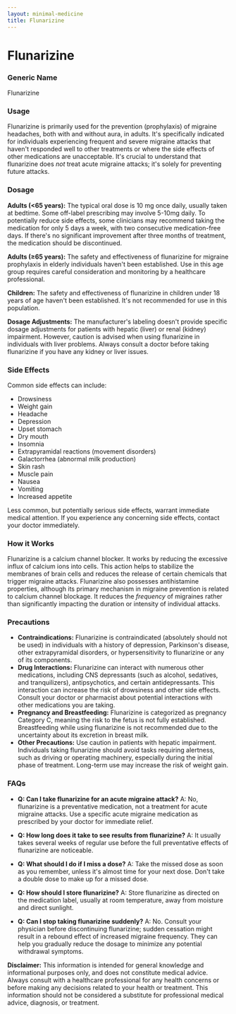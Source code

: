 ```yaml
---
layout: minimal-medicine
title: Flunarizine
---
```


# Flunarizine
### Generic Name
Flunarizine

### Usage
Flunarizine is primarily used for the prevention (prophylaxis) of migraine headaches, both with and without aura, in adults.  It's specifically indicated for individuals experiencing frequent and severe migraine attacks that haven't responded well to other treatments or where the side effects of other medications are unacceptable.  It's crucial to understand that flunarizine does *not* treat acute migraine attacks; it's solely for preventing future attacks.

### Dosage
**Adults (<65 years):** The typical oral dose is 10 mg once daily, usually taken at bedtime.  Some off-label prescribing may involve 5-10mg daily. To potentially reduce side effects, some clinicians may recommend taking the medication for only 5 days a week, with two consecutive medication-free days.  If there's no significant improvement after three months of treatment, the medication should be discontinued.

**Adults (≥65 years):** The safety and effectiveness of flunarizine for migraine prophylaxis in elderly individuals haven't been established.  Use in this age group requires careful consideration and monitoring by a healthcare professional.

**Children:** The safety and effectiveness of flunarizine in children under 18 years of age haven't been established. It's not recommended for use in this population.

**Dosage Adjustments:**  The manufacturer's labeling doesn't provide specific dosage adjustments for patients with hepatic (liver) or renal (kidney) impairment. However, caution is advised when using flunarizine in individuals with liver problems.  Always consult a doctor before taking flunarizine if you have any kidney or liver issues.

### Side Effects
Common side effects can include:

* Drowsiness
* Weight gain
* Headache
* Depression
* Upset stomach
* Dry mouth
* Insomnia
* Extrapyramidal reactions (movement disorders)
* Galactorrhea (abnormal milk production)
* Skin rash
* Muscle pain
* Nausea
* Vomiting
* Increased appetite


Less common, but potentially serious side effects, warrant immediate medical attention.  If you experience any concerning side effects, contact your doctor immediately.

### How it Works
Flunarizine is a calcium channel blocker. It works by reducing the excessive influx of calcium ions into cells. This action helps to stabilize the membranes of brain cells and reduces the release of certain chemicals that trigger migraine attacks.  Flunarizine also possesses antihistamine properties, although its primary mechanism in migraine prevention is related to calcium channel blockage.  It reduces the *frequency* of migraines rather than significantly impacting the duration or intensity of individual attacks.


### Precautions
* **Contraindications:** Flunarizine is contraindicated (absolutely should not be used) in individuals with a history of depression, Parkinson's disease, other extrapyramidal disorders, or hypersensitivity to flunarizine or any of its components.
* **Drug Interactions:** Flunarizine can interact with numerous other medications, including CNS depressants (such as alcohol, sedatives, and tranquilizers),  antipsychotics, and certain antidepressants. This interaction can increase the risk of drowsiness and other side effects.  Consult your doctor or pharmacist about potential interactions with other medications you are taking.
* **Pregnancy and Breastfeeding:** Flunarizine is categorized as pregnancy Category C, meaning the risk to the fetus is not fully established. Breastfeeding while using flunarizine is not recommended due to the uncertainty about its excretion in breast milk.
* **Other Precautions:**  Use caution in patients with hepatic impairment.  Individuals taking flunarizine should avoid tasks requiring alertness, such as driving or operating machinery, especially during the initial phase of treatment.  Long-term use may increase the risk of weight gain.


### FAQs

* **Q: Can I take flunarizine for an acute migraine attack?** A: No, flunarizine is a preventative medication, not a treatment for acute migraine attacks.  Use a specific acute migraine medication as prescribed by your doctor for immediate relief.

* **Q: How long does it take to see results from flunarizine?** A: It usually takes several weeks of regular use before the full preventative effects of flunarizine are noticeable.

* **Q: What should I do if I miss a dose?** A: Take the missed dose as soon as you remember, unless it's almost time for your next dose.  Don't take a double dose to make up for a missed dose.

* **Q: How should I store flunarizine?** A: Store flunarizine as directed on the medication label, usually at room temperature, away from moisture and direct sunlight.

* **Q: Can I stop taking flunarizine suddenly?** A:  No. Consult your physician before discontinuing flunarizine; sudden cessation might result in a rebound effect of increased migraine frequency.  They can help you gradually reduce the dosage to minimize any potential withdrawal symptoms.


**Disclaimer:** This information is intended for general knowledge and informational purposes only, and does not constitute medical advice. Always consult with a healthcare professional for any health concerns or before making any decisions related to your health or treatment.  This information should not be considered a substitute for professional medical advice, diagnosis, or treatment.
